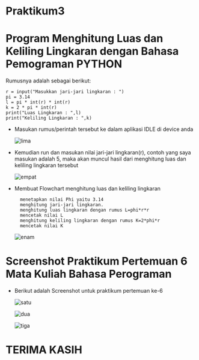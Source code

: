 # Praktikum3

# Program Menghitung Luas dan Keliling Lingkaran dengan Bahasa Pemograman PYTHON

Rumusnya adalah sebagai berikut:

    r = input("Masukkan jari-jari lingkaran : ")
    pi = 3.14
    l = pi * int(r) * int(r)
    k = 2 * pi * int(r)
    print("Luas Lingkaran : ",l)
    print("Keliling Lingkaran : ",k)
  
* Masukan rumus/perintah tersebut ke dalam aplikasi IDLE di device anda

    ![lima](https://user-images.githubusercontent.com/115889904/198937308-f51086af-9bb7-484d-89a7-11ef05dde977.png)

* Kemudian run dan masukan nilai jari-jari lingkaran(r), contoh yang saya masukan adalah 5, maka akan muncul hasil dari menghitung luas dan keliling lingkaran tersebut

    ![empat](https://user-images.githubusercontent.com/115889904/198937338-b959c78a-5e7e-425f-ba79-3b22179912e0.png)

* Membuat Flowchart menghitung luas dan keliling lingkaran
    
        menetapkan nilai Phi yaitu 3.14
        menghitung jari-jari lingkaran.
        menghitung luas lingkaran dengan rumus L=phi*r*r
        mencetak nilai L
        menghitung keliling lingkaran dengan rumus K=2*phi*r
        mencetak nilai K

    ![enam](https://user-images.githubusercontent.com/115889904/198938995-5d117d7a-f33d-426f-84f6-8f3d73202a0e.png)

# Screenshot Praktikum Pertemuan 6 Mata Kuliah Bahasa Perograman
* Berikut adalah Screenshot untuk praktikum pertemuan ke-6

    ![satu](https://user-images.githubusercontent.com/115889904/198939708-b755623b-2db4-4f6c-ae40-f153964b0cc6.png)
    
    ![dua](https://user-images.githubusercontent.com/115889904/198939729-86458d72-5ee0-4352-bbe8-7ab72f0997c8.png)
    
    ![tiga](https://user-images.githubusercontent.com/115889904/198939746-dab7fbb1-2d66-4d3b-9455-4c83dc6edfcc.png)
    
# TERIMA KASIH






